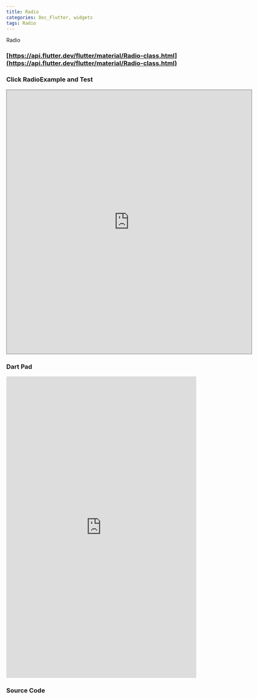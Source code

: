 ```yaml
---
title: Radio
categories: Doc_Flutter, widgets
tags: Radio
---
```

Radio

### [https://api.flutter.dev/flutter/material/Radio-class.html](https://api.flutter.dev/flutter/material/Radio-class.html)

### Click RadioExample and Test

<iframe src="https://kissthecoke.github.io/doc_flutter_samples//" style="width:650px;height:700px;border:1px solid gray"></iframe>

### Dart Pad

<iframe src="https://dartpad.dev/?id=51070b4e4ce814078987578e80cf7813" style="width:100%;height:800px;border:none"></iframe>

### Source Code


<script src="https://gist.github.com/kissthecoke/51070b4e4ce814078987578e80cf7813.js"></script>
